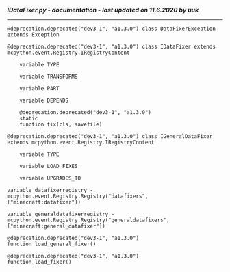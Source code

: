 ***IDataFixer.py - documentation - last updated on 11.6.2020 by uuk***
___

    @deprecation.deprecated("dev3-1", "a1.3.0") class DataFixerException extends Exception

    @deprecation.deprecated("dev3-1", "a1.3.0") class IDataFixer extends mcpython.event.Registry.IRegistryContent

        variable TYPE

        variable TRANSFORMS

        variable PART

        variable DEPENDS

        @deprecation.deprecated("dev3-1", "a1.3.0")
        static
        function fix(cls, savefile)

    @deprecation.deprecated("dev3-1", "a1.3.0") class IGeneralDataFixer extends mcpython.event.Registry.IRegistryContent

        variable TYPE

        variable LOAD_FIXES

        variable UPGRADES_TO

    variable datafixerregistry - mcpython.event.Registry.Registry("datafixers", ["minecraft:datafixer"])

    variable generaldatafixerregistry - mcpython.event.Registry.Registry("generaldatafixers", ["minecraft:general_datafixer"])

    @deprecation.deprecated("dev3-1", "a1.3.0")
    function load_general_fixer()

    @deprecation.deprecated("dev3-1", "a1.3.0")
    function load_fixer()